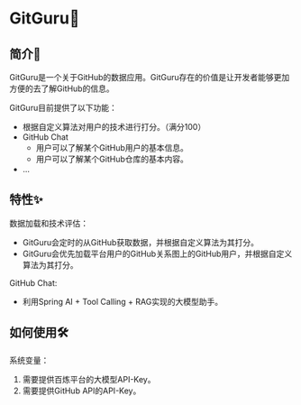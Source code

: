 # GitGuru🌟

## 简介🚀

GitGuru是一个关于GitHub的数据应用。GitGuru存在的价值是让开发者能够更加方便的去了解GitHub的信息。

GitGuru目前提供了以下功能：

- 根据自定义算法对用户的技术进行打分。（满分100）
- GitHub Chat
  - 用户可以了解某个GitHub用户的基本信息。
  - 用户可以了解某个GitHub仓库的基本内容。
- ...

## 特性✨

数据加载和技术评估：

- GitGuru会定时的从GitHub获取数据，并根据自定义算法为其打分。
- GitGuru会优先加载平台用户的GitHub关系图上的GitHub用户，并根据自定义算法为其打分。

GitHub Chat:

- 利用Spring AI + Tool Calling + RAG实现的大模型助手。

## 如何使用🛠️

系统变量：

1. 需要提供百炼平台的大模型API-Key。
2. 需要提供GitHub API的API-Key。
